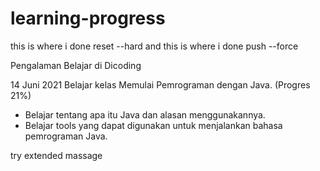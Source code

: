 # learning-progress

this is where i done reset --hard
and this is where i done push --force

Pengalaman Belajar di Dicoding

14 Juni 2021
Belajar kelas Memulai Pemrograman dengan Java. (Progres 21%)

* Belajar tentang apa itu Java dan alasan menggunakannya.
* Belajar tools yang dapat digunakan untuk menjalankan bahasa pemrograman Java.

try extended massage

